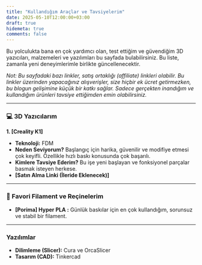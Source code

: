```yaml
---
title: "Kullandığım Araçlar ve Tavsiyelerim"
date: 2025-05-10T12:00:00+03:00
draft: true
hidemeta: true
comments: false
---
```


Bu yolculukta bana en çok yardımcı olan, test ettiğim ve güvendiğim 3D yazıcıları, malzemeleri ve yazılımları bu sayfada bulabilirsiniz. Bu liste, zamanla yeni deneyimlerimle birlikte güncellenecektir.

*Not: Bu sayfadaki bazı linkler, satış ortaklığı (affiliate) linkleri olabilir. Bu linkler üzerinden yapacağınız alışverişler, size hiçbir ek ücret getirmezken, bu blogun gelişimine küçük bir katkı sağlar. Sadece gerçekten inandığım ve kullandığım ürünleri tavsiye ettiğimden emin olabilirsiniz.*

---

### 💻 3D Yazıcılarım

**1. [Creality K1]**
*   **Teknoloji:** FDM
*   **Neden Seviyorum?** Başlangıç için harika, güvenilir ve modifiye etmesi çok keyifli. Özellikle hızlı baskı konusunda çok başarılı.
*   **Kimlere Tavsiye Ederim?** Bu işe yeni başlayan ve fonksiyonel parçalar basmak isteyen herkese.
*   **[Satın Alma Linki (İleride Eklenecek)]**

---

### 🧵 Favori Filament ve Reçinelerim

*   **[Porima] Hyper PLA :** Günlük baskılar için en çok kullandığım, sorunsuz ve stabil bir filament.

---

###  Yazılımlar

*   **Dilimleme (Slicer):** Cura ve OrcaSlicer
*   **Tasarım (CAD):** Tinkercad
